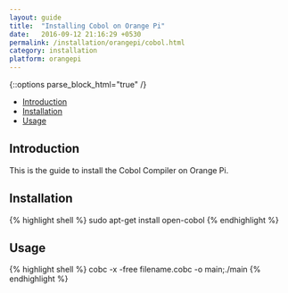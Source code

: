 ```yaml
---
layout: guide 
title:  "Installing Cobol on Orange Pi"
date:   2016-09-12 21:16:29 +0530
permalink: /installation/orangepi/cobol.html
category: installation
platform: orangepi
---
```


{::options parse_block_html="true" /}

* [Introduction](#introduction)
* [Installation](#installation)
* [Usage](#usage)
<section class="wrapper">



## Introduction
This is the guide to install the Cobol Compiler on Orange Pi. 

## Installation

{% highlight shell %}
sudo apt-get install open-cobol
{% endhighlight %}

## Usage
{% highlight shell %}
cobc -x -free filename.cobc -o main;./main
{% endhighlight %}


</section>
